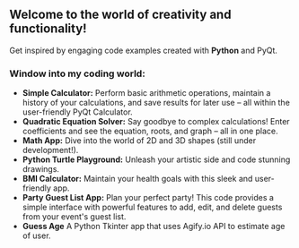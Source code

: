 ## Welcome to the world of creativity and functionality!
Get inspired by engaging code examples created with **Python** and PyQt.

### Window into my coding world:
- **Simple Calculator:** Perform basic arithmetic operations, maintain a history of your calculations, and save results for later use – all within the user-friendly PyQt Calculator.
- **Quadratic Equation Solver:** Say goodbye to complex calculations! Enter coefficients and see the equation, roots, and graph – all in one place.
- **Math App:** Dive into the world of 2D and 3D shapes (still under development!).
- **Python Turtle Playground:** Unleash your artistic side and code stunning drawings.
- **BMI Calculator:** Maintain your health goals with this sleek and user-friendly app.
- **Party Guest List App:** Plan your perfect party! This code provides a simple interface with powerful features to add, edit, and delete guests from your event's guest list.
- **Guess Age** A Python Tkinter app that uses Agify.io API to estimate age of user.


<!---
hrosicka/hrosicka is a ✨ special ✨ repository because its `README.md` (this file) appears on your GitHub profile.
You can click the Preview link to take a look at your changes.
--->
